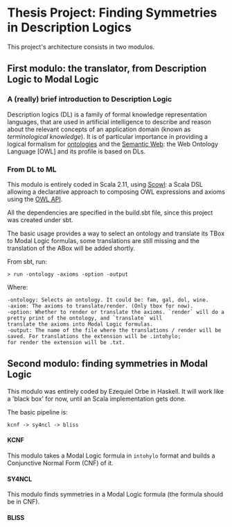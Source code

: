 # Thesis Project: Finding Symmetries in Description Logics

This project's architecture consists in two modulos.

## First modulo: the translator, from Description Logic to Modal Logic

### A (really) brief introduction to Description Logic

Description logics (DL) is a family of formal knowledge representation languages, 
that are used in artificial intelligence to describe and reason about the relevant concepts of 
an application domain (known as _terminological knowledge_). It is of particular importance in providing a logical formalism 
for [ontologies](https://en.wikipedia.org/wiki/Ontology_(information_science)) and the
[Semantic Web](https://en.wikipedia.org/wiki/Semantic_Web): the Web Ontology Language [OWL] and its profile is based on DLs.

### From DL to ML

This modulo is entirely coded in Scala 2.11, using [Scowl](https://github.com/phenoscape/scowl): a Scala DSL allowing
a declarative approach to composing OWL expressions and axioms using the [OWL API](http://owlapi.sourceforge.net/).

All the dependencies are specified in the build.sbt file, since this project was created under sbt.

The basic usage provides a way to select an ontology and translate its TBox to Modal Logic formulas, some translations are
still missing and the translation of the ABox will be added shortly.

From sbt, run:

  `> run -ontology -axioms -option -output`

Where:

```
-ontology: Selects an ontology. It could be: fam, gal, dol, wine.
-axiom: The axioms to translate/render. (Only tbox for now).
-option: Whether to render or translate the axioms. `render` will do a pretty print of the ontology, and `translate` will
translate the axioms into Modal Logic formulas.
-output: The name of the file where the translations / render will be saved. For translations the extension will be .intohylo; 
for render the extension will be .txt.
```

## Second modulo: finding symmetries in Modal Logic

This modulo was entirely coded by Ezequiel Orbe in Haskell. It will work like a 'black box' for now, until an Scala
implementation gets done.

The basic pipeline is:
```
kcnf -> sy4ncl -> bliss
```

#### KCNF

This modulo takes a Modal Logic formula in `intohylo` format and builds a Conjunctive Normal Form (CNF) of it.

#### SY4NCL

This modulo finds symmetries in a Modal Logic formula (the formula should be in CNF).

#### BLISS